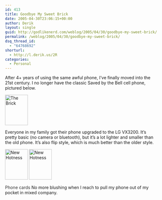 ```yaml
---
id: 413
title: Goodbye My Sweet Brick
date: 2005-04-30T23:06:15+00:00
author: Derik
layout: single
guid: http://godlikenerd.com/weblog/2005/04/30/goodbye-my-sweet-brick/
permalink: /weblog/2005/04/30/goodbye-my-sweet-brick/
dsq_thread_id:
  - "64768692"
shorturl:
  - http://l.derik.us/2R
categories:
  - Personal
---
```

After 4+ years of using the same awful phone, I&#8217;ve finally moved into the 21st century. I no longer have the classic Saved by the Bell cell phone, pictured below.

[<img src="http://photos6.flickr.com/11705164_e5b82bea3c_t.jpg" width="75" height="100" alt="The Brick" />](http://www.flickr.com/photos/d00d/11705164/ "Photo Sharing")

Everyone in my family got their phone upgraded to the LG VX3200. It&#8217;s pretty basic (no camera or bluetooth), but it&#8217;s a lot lighter and smaller than the old phone. It&#8217;s also flip style, which is much better than the older style.

[<img src="http://photos9.flickr.com/11705254_b244494511_t.jpg" width="75" height="100" alt="New Hotness" />](http://www.flickr.com/photos/d00d/11705254/ "Photo Sharing") [<img src="http://photos11.flickr.com/11705313_8992ff9626_t.jpg" width="75" height="100" alt="New Hotness" />](http://www.flickr.com/photos/d00d/11705313/ "Photo Sharing")

<a href="http://www.trycards.com/" style="color:#333;text-decoration:none;cursor:text;font-weight:normal;" onmouseover="status='';return true">Phone cards</a> No more blushing when I reach to pull my phone out of my pocket in mixed company.